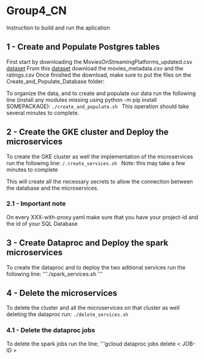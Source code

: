 # Group4_CN

Instruction to build and run the aplication

## 1 - Create and Populate Postgres tables

First start by downloading the MoviesOnStreamingPlatforms_updated.csv [dataset](https://www.kaggle.com/ruchi798/movies-on-netflix-prime-video-hulu-and-disney)
From this [dataset](https://www.kaggle.com/rounakbanik/the-movies-dataset?select=movies_metadata.csv) download the movies_metadata.csv and the ratings.csv
Once finished the download, make sure to put the files on the Create_and_Populate_Database folder:

To organize the data, and to create and populate our data run the following line (install any modules missing using python -m pip install SOMEPACKAGE):
    ```./create_and_populate.sh
    ```
This operation should take several minutes to complete.

## 2 - Create the GKE cluster and Deploy the microservices

To create the GKE cluster as well the implementation of the microservices run the following line:
    ```/.create_services.sh
    ```
Note: this may take a few minutes to complete 

This will create all the necessary secrets to allow the connection between the database and the microservices.
 
### 2.1 - Important note

On every XXX-with-proxy.yaml make sure that you have your project-id and the id of your SQL Database

## 3 - Create Dataproc and Deploy the spark microservices

To create the dataproc and to deploy the two aditional services run the following line:
'''./spark_services.sh
'''
    
## 4 - Delete the microservices 

To delete the cluster and all the microservices on that cluster as well deleting the dataproc run:
    ```./delete_services.sh
    ```

### 4.1 - Delete the dataproc jobs

To delete the spark jobs run the line;
'''gcloud dataproc jobs delete < JOB-ID >
